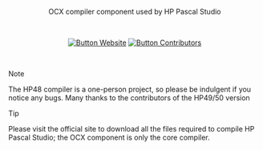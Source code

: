 
<div align = center>

OCX compiler component used by HP Pascal Studio

<br>

[![Button Website]][Website]
[![Button Contributors]][Googlegroup]

</div>

<br>

> [!NOTE]  
> The HP48 compiler is a one-person project, so please be indulgent if you notice any bugs.
> Many thanks to the contributors of the HP49/50 version

> [!TIP]
> Please visit the official site to download all the files required to compile HP Pascal Studio; the OCX component is only the core compiler.

<br>

<!-- 🎮 🎮 🎮 🎮 🎮 🎮 🎮 🎮 🎮   Quicklinks   🎮 🎮 🎮 🎮 🎮 🎮 🎮 🎮 🎮 --->

[Website]: http://hppascal.free.fr/
[Googlegroup]: https://groups.google.com/g/comp.sys.hp48/c/2BaZVF7n0Og/

<!-- 🎮 🎮 🎮 🎮 🎮 🎮 🎮 🎮 🎮 🎮  Badges  🎮 🎮 🎮 🎮 🎮 🎮 🎮 🎮 🎮 🎮 --->

[Button Contributors]: https://img.shields.io/badge/Contributors-54b7dd?style=for-the-badge
[Button Website]: https://img.shields.io/badge/Website-736e9b?style=for-the-badge
